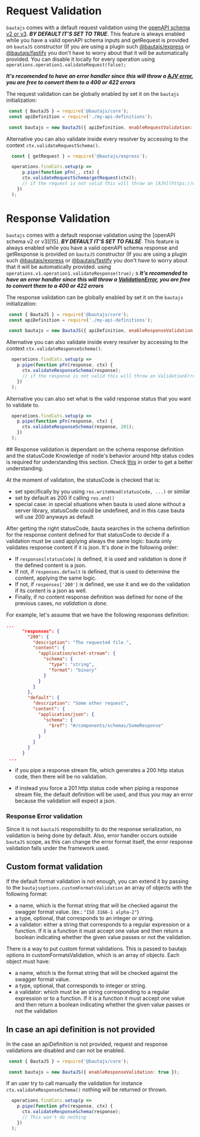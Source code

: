 # Request Validation

`bautajs` comes with a default request validation using the [openAPI schema v2 or v3](https://github.com/OAI/OpenAPI-Specification/blob/master/versions/3.0.0.md#specification). **_BY DEFAULT IT'S SET TO TRUE_**.
This feature is always enabled while you have a valid openAPI schema inputs and getRequest is provided on `bautaJS` constructor (If you are using a plugin such [@bautajs/express](../packages/bautajs-express) or [@bautajs/fastify](../packages/bautajs-fastify) you don't have to worry about that it will be automatically provided.
You can disable it locally for every operation using `operations.operation1.validateRequest(false);`

**_It's recomended to have an error handler since this will throw a [AJV error](https://www.npmjs.com/package/ajv#validation-errors), you are free to convert them to a 400 or 422 errors_**

The request validation can be globally enabled by set it on the `bautajs` initialization:

```js
 const { BautaJS } = require('@bautajs/core');
 const apiDefinition = require('./my-api-definitions');

 const bautajs = new BautaJS({ apiDefinition, enableRequestValidation: true });
```

Alternative you can also validate inside every resolver by accessing to the context `ctx.validateRequestSchema()`.

```js
  const { getRequest } = require('@bautajs/express');

  operations.findCats.setup(p => 
      p.pipe(function pFn(_, ctx) {
      ctx.validateRequestSchema(getRequest(ctx));
      // if the request is not valid this will throw an [AJV](https://www.npmjs.com/package/ajv#validation-errors) error
    })
  );
```


# Response Validation

`bautajs` comes with a default response validation using the [openAPI schema v2 or v3][15]. **_BY DEFAULT IT'S SET TO FALSE_**.
This feature is always enabled while you have a valid openAPI schema response and getResponse is provided on `bautaJS` constructor (If you are using a plugin such [@bautajs/express](../packages/bautajs-express) or [@bautajs/fastify](../packages/bautajs-fastify) you don't have to worry about that it will be automatically provided.
using `operations.v1.operation1.validateResponse(true);`
s
**_It's recomended to have an error handler since this will throw a [ValidationError](../packages/bautajs/src/core/validation-error.ts), you are free to convert them to a 400 or 422 errors_**

The response validation can be globally enabled by set it on the `bautajs` initialization:

```js
 const { BautaJS } = require('@bautajs/core');
 const apiDefinition = require('./my-api-definitions');

 const bautajs = new BautaJS({ apiDefinition, enableResponseValidation: true });
```

Alternative you can also validate inside every resolver by accessing to the context `ctx.validateResponseSchema()`.

```js
  operations.findCats.setup(p => 
    p.pipe(function pFn(response, ctx) {
      ctx.validateResponseSchema(response);
      // if the response is not valid this will throw an ValidationError error 
    })
  );
```

Alternative you can also set what is the valid response status that you want to validate to.

```js
  operations.findCats.setup(p => 
    p.pipe(function pFn(response, ctx) {
      ctx.validateResponseSchema(response, 201);
    })
  );
```

## Response validation is dependant on the schema response definition and the statusCode
Knowledge of node's behavior around http status codes is required for understanding this section. Check [this](https://nodejs.org/es/docs/guides/anatomy-of-an-http-transaction/#http-status-code) in order to get a better understanding.

At the moment of validation, the statusCode is checked that is:
- set specifically by you using ```res.writeHead(statusCode, ...)``` or similar
- set by default as 200 if calling ```res.end()```
- special case: in special situations when bauta is used alone without a server library, statusCode could be undefined, and in this case bauta will use 200 anyways as default

After getting the right statusCode, bauta searches in the schema definition for the response content defined for that statusCode to decide if a validation must be used applying always the same logic: bauta only validates response content if it is json. It's done in the following order:
- If ```responses[statusCode]``` is defined, it is used and validation is done if the defined content is a json.
- If not, if ```responses.default``` is defined, that is used to determine the content, applying the same logic.
- If not, if ```responses['200']``` is defined, we use it and we do the validation if its content is a json as well.
- Finally, if no content response definition was defined for none of the previous cases, *no validation is done*.

For example, let's assume that we have the following responses definition:

```json
...
      "responses": {
        "200": {
          "description": "The requested file.",
          "content": {
            "application/octet-stream": {
              "schema": {
                "type": "string",
                "format": "binary"
              }
            }
          }
        },
        "default": {
          "description": "Some other request",
          "content": {
            "application/json": {
              "schema": {
                "$ref": "#/components/schemas/SomeResponse"
              }
            }
          }
        }
      }
 ...     
```
- if you pipe a response stream file, which generates a 200 http status code, then there will be no validation.

- if instead you force a 201 http status code when piping a response stream file, the default definition will be used, and thus you may an error because the validation will expect a json.

### Response Error validation

Since it is not `bautaJS` responsibility to do the response serialization, no validation is being done by default. Also, error handler occurs outside `bautaJS` scope, as this can change the error format itself, the error response validation falls under the framework used.

## Custom format validation

If the default format validation is not enough, you can extend it by passing to the `bautajsoptions.customFormatsValidation` an array of objects with the following format:

- a name, which is the format string that will be checked against the swagger format value. (ex.: `"ISO 3166-1 alpha-2"`)
- a type, optional, that corresponds to an integer or string.
- a validator: either a string that corresponds to a regular expression or a function. If it is a function it must accept one value and then return a boolean indicating whether the given value passes or not the validation.

There is a way to put custom format validations. This is passed to bautajs options in customFormatsValidation, which is an array of objects. Each object must have:

- a name, which is the format string that will be checked against the swagger format value.
- a type, optional, that corresponds to integer or string.
- a validator: which must be an string corresponding to a regular expression or to a function. If it is a function it must accept one value and then return a boolean indicating whether the given value passes or not the validation

## In case an api definition is not provided

In the case an apiDefinition is not provided, request and response validations are disabled and can not be enabled.

```js
 const { BautaJS } = require('@bautajs/core');

 const bautajs = new BautaJS({ enableResponseValidation: true });
```

If an user try to call manually the validation for instance `ctx.validateResponseSchema()` nothing will be returned or thrown.

```js
  operations.findCats.setup(p => 
    p.pipe(function pFn(response, ctx) {
      ctx.validateResponseSchema(response);
      // This won't do nothing
    })
  );
```
